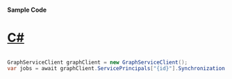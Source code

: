 #### Sample Code
# [C#](#tab/Csharp)

```C#

GraphServiceClient graphClient = new GraphServiceClient();
var jobs = await graphClient.ServicePrincipals["{id}"].Synchronization.Jobs["{jobId}"].Request().GetAsync();

```